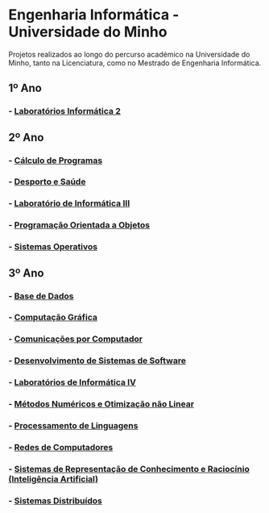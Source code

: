 # Engenharia Informática - Universidade do Minho
Projetos realizados ao longo do percurso académico na Universidade do Minho, tanto na Licenciatura, como no Mestrado de Engenharia Informática.
## 1º Ano 
### - [Laboratórios Informática 2](https://github.com/pedroaf10/MIEI-Uminho/tree/main/1%C2%BA%20Ano/Laborat%C3%B3rios%20Inform%C3%A1tica%202)

## 2º Ano 
### - [Cálculo de Programas](https://github.com/pedroaf10/MIEI-Uminho/tree/main/2%C2%BA%20Ano/C%C3%A1lculo%20de%20Programas/cp2021t/cp2021t)
### - [Desporto e Saúde](https://github.com/pedroaf10/MIEI-Uminho/tree/main/2%C2%BA%20Ano/Desporto%20e%20Sa%C3%BAde)
### - [Laboratório de Informática III](https://github.com/pedroaf10/MIEI-Uminho/tree/main/2%C2%BA%20Ano/Laborat%C3%B3rio%20de%20Inform%C3%A1tica%20III)
### - [Programação Orientada a Objetos](https://github.com/pedroaf10/MIEI-Uminho/tree/main/2%C2%BA%20Ano/Programa%C3%A7%C3%A3o%20Orientada%20a%20Objetos)
### - [Sistemas Operativos](https://github.com/pedroaf10/MIEI-Uminho/tree/main/2%C2%BA%20Ano/Sistemas%20Operativos)

## 3º Ano 
### - [Base de Dados](https://github.com/pedroaf10/MIEI-Uminho/tree/main/3%C2%BA%20Ano/Base%20de%20Dados)
### - [Computação Gráfica](https://github.com/pedroaf10/MIEI-Uminho/tree/main/3%C2%BA%20Ano/Computa%C3%A7%C3%A3o%20Gr%C3%A1fica)
### - [Comunicações por Computador](https://github.com/pedroaf10/MIEI-Uminho/tree/main/3%C2%BA%20Ano/Comunica%C3%A7%C3%B5es%20por%20Computador)
### - [Desenvolvimento de Sistemas de Software](https://github.com/pedroaf10/MIEI-Uminho/tree/main/3%C2%BA%20Ano/Desenvolvimento%20de%20Sistemas%20de%20Software)
### - [Laboratórios de Informática IV](https://github.com/pedroaf10/MIEI-Uminho/tree/main/3%C2%BA%20Ano/Laborat%C3%B3rios%20de%20Inform%C3%A1tica%20IV)
### - [Métodos Numéricos e Otimização não Linear](https://github.com/pedroaf10/MIEI-Uminho/tree/main/3%C2%BA%20Ano/M%C3%A9todos%20Num%C3%A9ricos%20e%20Otimiza%C3%A7%C3%A3o%20n%C3%A3o%20Linear)
### - [Processamento de Linguagens](https://github.com/pedroaf10/MIEI-Uminho/tree/main/3%C2%BA%20Ano/Processamento%20de%20Linguagens)
### - [Redes de Computadores](https://github.com/pedroaf10/MIEI-Uminho/tree/main/3%C2%BA%20Ano/Redes%20de%20Computadores)
### - [Sistemas de Representação de Conhecimento e Raciocínio (Inteligência Artificial)](https://github.com/pedroaf10/MIEI-Uminho/tree/main/3%C2%BA%20Ano/Sistemas%20Distribu%C3%ADdos)
### - [Sistemas Distribuídos](https://github.com/pedroaf10/MIEI-Uminho/tree/main/3%C2%BA%20Ano/Sistemas%20de%20Representa%C3%A7%C3%A3o%20de%20Conhecimento%20e%20Racioc%C3%ADnio)


